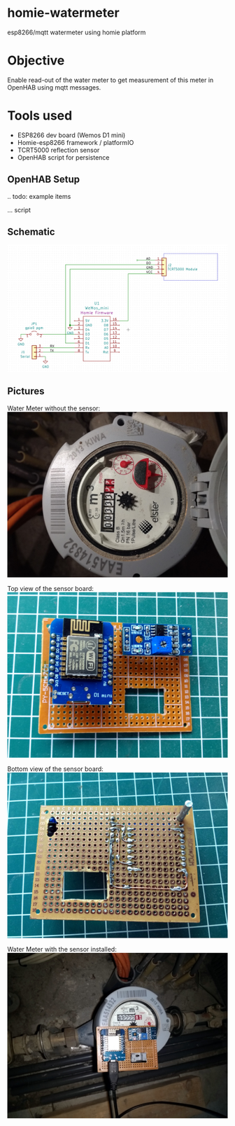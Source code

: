 # homie-watermeter
esp8266/mqtt watermeter using homie platform

# Objective

Enable read-out of the water meter to get measurement of this meter in OpenHAB using mqtt messages.

# Tools used
- ESP8266 dev board (Wemos D1 mini)
- Homie-esp8266 framework / platformIO
- TCRT5000 reflection sensor
- OpenHAB script for persistence



## OpenHAB Setup

.. todo: example items

... script



## Schematic

![Schematic](https://github.com/fvdpol/homie-watermeter/blob/master/images/schematic.PNG?raw=true)




## Pictures

Water Meter without the sensor:
![Water Meter](https://github.com/fvdpol/homie-watermeter/blob/master/images/meter_plain.jpg?raw=true)


Top view of the sensor board:
![Board top side](https://github.com/fvdpol/homie-watermeter/blob/master/images/board_top.jpg?raw=true)


Bottom view of the sensor board:
![Board back side](https://github.com/fvdpol/homie-watermeter/blob/master/images/board_back.jpg?raw=true)


Water Meter with the sensor installed:
![Water Meter with sensor](https://github.com/fvdpol/homie-watermeter/blob/master/images/meter_with_sensor.jpg?raw=true)
